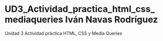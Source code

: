 # UD3_Actividad_practica_html_css_mediaqueries Iván Navas Rodríguez
Unidad 3 Actividad práctica HTML, CSS y Media Queries

